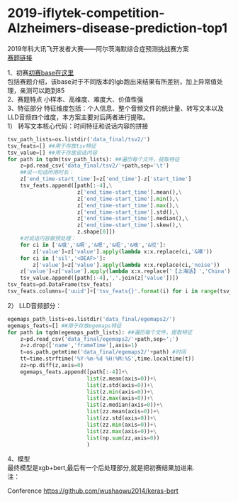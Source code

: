 # 2019-iflytek-competition-Alzheimers-disease-prediction-top1
2019年科大讯飞开发者大赛——阿尔茨海默综合症预测挑战赛方案<br>
[赛题链接](http://challenge.xfyun.cn/2019/gamedetail?type=detail/alzheimer)


1、初赛[初赛base在这里](https://github.com/wushaowu2014/2019-iflytek-competition-Alzheimer-s-disease-prediction)<br>
包括赛题介绍，该base对于不同版本的lgb跑出来结果有所差别，加上异常值处理，亲测可以跑到85<br>
2、赛题特点
小样本、高维度、难度大、价值性强<br>
3、特征部分
特征维度包括：个人信息、整个音频文件的统计量、转写文本以及LLD音频四个维度，本方案主要对后两者进行提取。<br>
1） 转写文本核心代码：时间特征和说话内容的拼接
```python
tsv_path_lists=os.listdir('data_final/tsv2/')
tsv_feats=[] ##用于存放tsv特征
tsv_value=[] ##用于存放说话内容
for path in tqdm(tsv_path_lists): ##遍历每个文件，提取特征
    z=pd.read_csv('data_final/tsv2/'+path,sep='\t')
    ##说一句话所用时长：
    z['end_time-start_time']=z['end_time']-z['start_time']
    tsv_feats.append([path[:-4],\
                      z['end_time-start_time'].mean(),\
                      z['end_time-start_time'].min(),\
                      z['end_time-start_time'].max(),\
                      z['end_time-start_time'].std(),\
                      z['end_time-start_time'].median(),\
                      z['end_time-start_time'].skew(),\
                      z.shape[0]])
    #对说话内容做预处理：
    for ci in ['&哦','&啊','&嗯','&呃','&唉','&哎']:
        z['value']=z['value'].apply(lambda x:x.replace(ci,'&噢'))
    for ci in ['sil','<DEAF>']:
        z['value']=z['value'].apply(lambda x:x.replace(ci,'noise'))
    z['value']=z['value'].apply(lambda x:x.replace('【上海话】','China'))
    tsv_value.append([path[:-4],','.join(z['value'])])
tsv_feats=pd.DataFrame(tsv_feats)
tsv_feats.columns=['uuid']+['tsv_feats{}'.format(i) for i in range(tsv_feats.shape[1]-1)]
```
2） LLD音频部分：
```python
egemaps_path_lists=os.listdir('data_final/egemaps2/')
egemaps_feats=[] ##用于存放egemaps特征
for path in tqdm(egemaps_path_lists): ##遍历每个文件，提取特征
    z=pd.read_csv('data_final/egemaps2/'+path,sep=';')
    z=z.drop(['name','frameTime'],axis=1)
    t=os.path.getmtime('data_final/egemaps2/'+path) #时间
    tt=time.strftime('%Y-%m-%d %H:%M:%S',time.localtime(t))
    zz=np.diff(z,axis=0)
    egemaps_feats.append([path[:-4]]+\
                         list(z.mean(axis=0))+\
                         list(z.std(axis=0))+\
                         list(z.min(axis=0))+\
                         list(z.max(axis=0))+\
                         list(z.median(axis=0))+\
                         list(zz.mean(axis=0))+\
                         list(zz.std(axis=0))+\
                         list(zz.min(axis=0))+\
                         list(zz.max(axis=0))+\
                         list(np.sum(zz,axis=0))
                         )
```
4、模型<br>
最终模型是xgb+bert,最后有一个后处理部分,就是把初赛结果加进来.<br>
注：<br>

Conference
https://github.com/wushaowu2014/keras-bert
